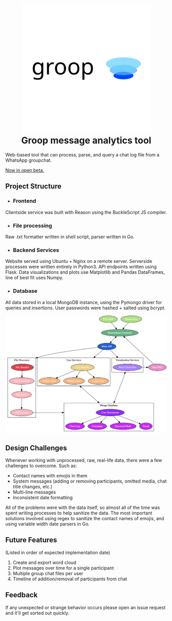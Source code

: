 <h1 align="center">
  <br>
  <a href="http://felipearce.pw" target="_blank"><img src="icon.svg" alt="groop" width="400"></a>
  <br>
  Groop message analytics tool
  <br>
</h1>

Web-based tool that can process, parse, and query a chat log file from a WhatsApp groupchat.

[Now in open beta.](http://felipearce.pw)

## Project Structure

- ### Frontend
 Clientside service was built with Reason using the BuckleScript JS compiler.
- ### File processing
Raw .txt formatter written in shell script, parser written in Go.
- ### Backend Services
Website served using Ubuntu + Nginx on a remote server. Serverside processes were written entirely in Python3. API endpoints written using Flask. Data visualizations and plots use Matplotlib and Pandas DataFrames, line of best fit uses Numpy.
- ### Database
All data stored in a local MongoDB instance, using the Pymongo driver for queries and insertions. User passwords were hashed + salted using bcrypt.

![Structure of service](architecture.png)

## Design Challenges
Whenever working with unprocessed, raw, real-life data, there were a few challenges to overcome. Such as:
- Contact names with emojis in them
- System messages (adding or removing participants, omitted media, chat title changes, etc.)
- Multi-line messages
- Inconsistent date formatting

All of the problems were with the data itself, so almost all of the time was spent writing processes to help sanitize the data. The most important solutions involved using regex to sanitize the contact names of emojis, and using variable width date parsers in Go.

## Future Features
(Listed in order of expected implementation date)
1. Create and export word cloud
2. Plot messages over time for a single participant
3. Multiple group chat files per user
4. Timeline of addition/removal of participants from chat

## Feedback
If any unexpected or strange behavior occurs please open an issue request and it'll get sorted out quickly.
